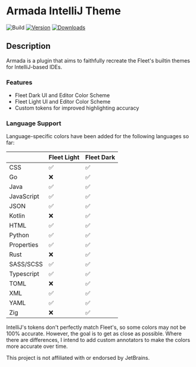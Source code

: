 # Armada IntelliJ Theme

![Build](https://github.com/DavidSeptimus/armada-theme-intellij-plugin/workflows/Build/badge.svg)
[![Version](https://img.shields.io/jetbrains/plugin/v/26844-armada-theme.svg)](https://plugins.jetbrains.com/plugin/26844-armada-theme)
[![Downloads](https://img.shields.io/jetbrains/plugin/d/26844-armada-theme.svg)](https://plugins.jetbrains.com/plugin/26844-armada-theme)

## Description

<!-- Plugin description -->
Armada is a plugin that aims to faithfully recreate the Fleet's builtin themes for IntelliJ-based IDEs.

### Features

- Fleet Dark UI and Editor Color Scheme
- Fleet Light UI and Editor Color Scheme
- Custom tokens for improved highlighting accuracy

### Language Support

Language-specific colors have been added for the following languages so far:

|            | Fleet Light | Fleet Dark |
|------------|-------------|------------|
| CSS        | ✅           | ✅          |
| Go         | ❌           | ✅          |
| Java       | ✅           | ✅          |
| JavaScript | ✅           | ✅          |
| JSON       | ✅           | ✅          |
| Kotlin     | ❌           | ✅          |
| HTML       | ✅           | ✅          |
| Python     | ✅           | ✅          |
| Properties | ✅           | ✅          |
| Rust       | ❌           | ✅          |
| SASS/SCSS  | ✅           | ✅          |
| Typescript | ✅           | ✅          |
| TOML       | ❌           | ✅          |
| XML        | ✅           | ✅          |
| YAML       | ✅           | ✅          |
| Zig        | ❌           | ✅          |

<!-- Plugin description end -->

IntelliJ's tokens don't perfectly match Fleet's, so some colors may not be 100% accurate. However, the goal is to get as
close as possible.
Where there are differences, I intend to add custom annotators to make the colors more accurate over time.

This project is not affiliated with or endorsed by JetBrains.

